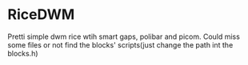 # RiceDWM
Pretti simple dwm rice wtih smart gaps, polibar and picom.
Could miss some files  or not find the blocks' scripts(just change the path int the blocks.h)
